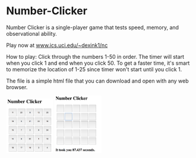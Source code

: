 # Number-Clicker

Number Clicker is a single-player game that tests speed, memory, and observational ability.

Play now at www.ics.uci.edu/~dexink1/nc

How to play:
Click through the numbers 1-50 in order. The timer will start when you click 1 and end when you click 50. To get a faster time, it's smart to memorize the location of 1-25 since timer won't start until you click 1.

The file is a simple html file that you can download and open with any web browser.

<img src="https://github.com/dexink1/Number-Clicker/blob/master/nc1.png" width=25% height=auto>
<img src="https://github.com/dexink1/Number-Clicker/blob/master/nc2.png" width=25% height=auto>
